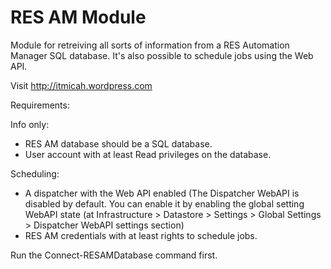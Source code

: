 # RES AM Module

Module for retreiving all sorts of information from a RES Automation Manager SQL database. It's also possible to schedule jobs using the Web API.

Visit http://itmicah.wordpress.com

Requirements:

Info only:
* RES AM database should be a SQL database.
* User account with at least Read privileges on the database.
 
Scheduling:
* A dispatcher with the Web API enabled (The Dispatcher WebAPI is disabled by default. You can enable it by enabling the global setting WebAPI state (at Infrastructure > Datastore > Settings > Global Settings > Dispatcher WebAPI settings section)
* RES AM credentials with at least rights to schedule jobs.

Run the Connect-RESAMDatabase command first.
